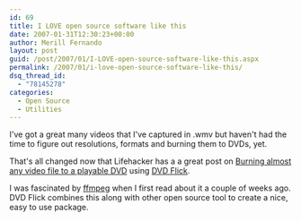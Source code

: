 ```yaml
---
id: 69
title: I LOVE open source software like this
date: 2007-01-31T12:30:23+00:00
author: Merill Fernando
layout: post
guid: /post/2007/01/I-LOVE-open-source-software-like-this.aspx
permalink: /2007/01/i-love-open-source-software-like-this/
dsq_thread_id:
  - "78145278"
categories:
  - Open Source
  - Utilities
---
```

<p>I've got a great many videos that I've captured in .wmv but haven't had the time to figure out resolutions, formats and burning them to DVDs, yet.</p> <p>That's all changed now that Lifehacker has a a great post on <a href="http://www.lifehacker.com/software/dvds/hack-attack-burn-almost-any-video-file-to-a-playable-dvd-232322.php">Burning almost any video file to a playable DVD</a> using <a href="http://dvdflick.sourceforge.net/">DVD Flick</a>.</p> <p>I was fascinated by <a href="http://sourceforge.net/projects/ffmpeg/">ffmpeg</a> when I first read about it a couple of weeks ago. DVD Flick&nbsp;combines this along with other open source tool to create a nice, easy to use package.</p>